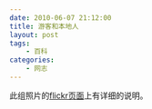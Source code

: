 ```yaml
---
date: 2010-06-07 21:12:00
title: 游客和本地人
layout: post
tags:
    - 百科
categories:
    - 网志
---
```



此组照片的<a href="http://www.flickr.com/photos/walkingsf/sets/72157624209158632/">flickr页面</a>上有详细的说明。